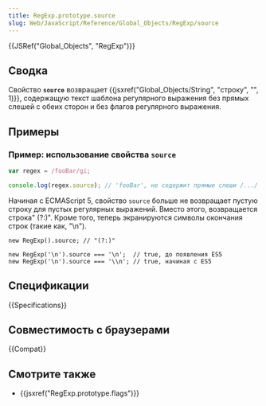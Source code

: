 ```yaml
---
title: RegExp.prototype.source
slug: Web/JavaScript/Reference/Global_Objects/RegExp/source
---
```


{{JSRef("Global_Objects", "RegExp")}}

## Сводка

Свойство **`source`** возвращает {{jsxref("Global_Objects/String", "строку", "", 1)}}, содержащую текст шаблона регулярного выражения без прямых слешей с обеих сторон и без флагов регулярного выражения.

## Примеры

### Пример: использование свойства `source`

```js
var regex = /fooBar/gi;

console.log(regex.source); // 'fooBar', не содержит прямые слеши /.../ и флаги 'ig'.
```

Начиная с ECMAScript 5, свойство `source` больше не возвращает пустую строку для пустых регулярных выражений. Вместо этого, возвращается строка" (?:)". Кроме того, теперь экранируются символы окончания строк (такие как, "\n").

```
new RegExp().source; // "(?:)"

new RegExp('\n').source === '\n';  // true, до появления ES5
new RegExp('\n').source === '\\n'; // true, начиная с ES5
```

## Спецификации

{{Specifications}}

## Совместимость с браузерами

{{Compat}}

## Смотрите также

- {{jsxref("RegExp.prototype.flags")}}
